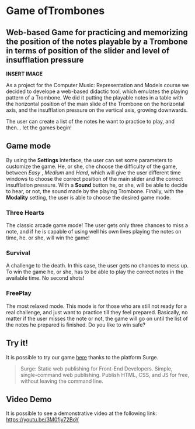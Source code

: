 # Game ofTrombones
## Web-based Game for practicing and memorizing the position of the notes playable by a Trombone in terms of position of the slider and level of insufflation pressure

**INSERT IMAGE**

As a project for the Computer Music: Representation and Models course we decided to develope a web-based didactic tool, which emulates the playing pattern of a Trombone. We did it putting the playable notes in a table with the horizontal position of the main slide of the Trombone on the horizontal axis, and the insufflation pressure on the vertical axis, growing downwards.

The user can create a list of the notes he want to practice to play, and then... let the games begin!

## Game mode

By using the **Settings** Interface, the user can set some parameters to customize the game. He, or she, che choose the difficulty of the game, between *Easy*
, *Medium* and *Hard*, which will give the user different time windows to choose the correct position of the main slider and the correct insufflation pressure. With a **Sound** button he, or she, will be able to decide to hear, or not, the sound made by the playing Trombone. Finally, with the **Modality** setting, the user is able to choose the desired game mode.

### Three Hearts

The classic arcade game mode! The user gets only three chances to miss a note, and if he is capable of using well his own lives playing the notes on time, he. or she, will win the game!

### Survival

A challenge to the death. In this case, the user gets no chances to mess up. To win the game he, or she, has to be able to play the correct notes in the available time. No second shots!

### FreePlay

The most relaxed mode. This mode is for those who are still not ready for a real challenge, and just want to practice till they feel prepared. Basically, no matter if the user misses the note or not, the game will go on until the list of the notes he prepared is finished. Do you like to win safe? 

## Try it!

It is possible to try our game [here]() thanks to the platform Surge.

>Surge: Static web publishing for Front-End Developers. Simple, single-command web publishing. Publish HTML, CSS, and JS for free, without leaving the command line.

## Video Demo

It is possible to see a demonstrative video at the following link: 
https://youtu.be/3M0fjy72BoY
